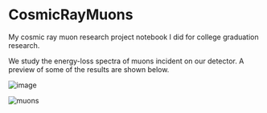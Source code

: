 # CosmicRayMuons
My cosmic ray muon research project notebook I did for college graduation research.


We study the energy-loss spectra of muons incident on our detector.
A preview of some of the results are shown below.



![image](https://github.com/user-attachments/assets/d35fe301-0fd9-4ffc-9c1d-46869adce09d)

![muons](https://user-images.githubusercontent.com/62812999/211224341-eb76685c-7e4e-4599-bc89-0e81eab156a5.png)
